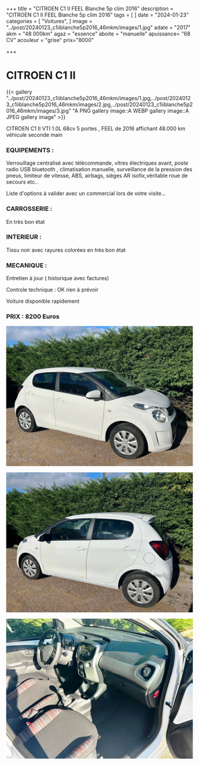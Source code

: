 +++
title = "CITROEN C1 II FEEL Blanche 5p clim 2016"
description = "CITROEN C1 II FEEL Blanche 5p clim 2016"
tags = [
]
date = "2024-01-23"
categories = [
    "Voitures",
]
image = "../post/20240123_c1iiblanche5p2016_46mkm/images/1.jpg"
adate = "2017"
akm = "48 000km"
agaz = "essence"
aboite = "manuelle"
apuissance= "68 CV"
acouleur = "grise"
prix="8000"

+++

# CITROEN C1 II

{{< gallery "../post/20240123_c1iiblanche5p2016_46mkm/images/1.jpg,../post/20240123_c1iiblanche5p2016_46mkm/images/2.jpg,../post/20240123_c1iiblanche5p2016_46mkm/images/3.jpg" "A PNG gallery image::A WEBP gallery image::A JPEG gallery image" >}}


CITROEN C1 II VTI 1.0L 68cv 5 portes , FEEL de 2016 affichant 48.000 km
véhicule seconde main

### EQUIPEMENTS :
Verrouillage centralisé avec télécommande, vitres électriques avant, poste radio USB bluetooth , climatisation manuelle, surveillance de la pression des pneus, limiteur de vitesse, ABS, airbags, sièges AR isofix,véritable roue de secours etc..


Liste d'options à valider avec un commercial lors de votre visite...


### CARROSSERIE :
En très bon état 

### INTERIEUR :
Tissu noir avec rayures colorées en très bon état

### MECANIQUE :
Entretien à jour ( historique avec factures)



Controle technique : OK
rien à prévoir


Voiture disponible rapidement


### PRIX : 8200 Euros


<!-- more -->


![](images/1.jpg)

![](images/2.jpg)

![](images/3.jpg)

